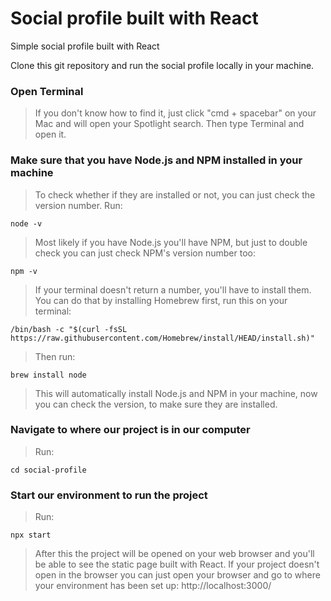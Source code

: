 # Social profile built with React

Simple social profile built with React

Clone this git repository and run the social profile locally in your machine.


### Open Terminal

> If you don't know how to find it, just click "cmd + spacebar" on your Mac and will open your Spotlight search. Then type Terminal and open it.

### Make sure that you have Node.js and NPM installed in your machine
> To check whether if they are installed or not, you can just check the version number. Run:

    node -v

> Most likely if you have Node.js you'll have NPM, but just to double check you can just check NPM's version number too:

    npm -v

> If your terminal doesn't return a number, you'll have to install them. You can do that by installing Homebrew first, run this on your terminal:

    /bin/bash -c "$(curl -fsSL https://raw.githubusercontent.com/Homebrew/install/HEAD/install.sh)"

> Then run:

    brew install node

> This will automatically install Node.js and NPM in your machine, now you can check the version, to make sure they are installed.

### Navigate to where our project is in our computer

> Run:

    cd social-profile

### Start our environment to run the project

> Run:

    npx start

> After this the project will be opened on your web browser and you'll be able to see the static page built with React.
> If your project doesn't open in the browser you can just open your browser and go to where your environment has been set up: http://localhost:3000/


